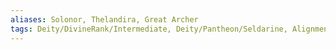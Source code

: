 ```yaml
---
aliases: Solonor, Thelandira, Great Archer
tags: Deity/DivineRank/Intermediate, Deity/Pantheon/Seldarine, Alignment/CG, Deity/Domain/Nature, Deity/Domain/War
---
```

